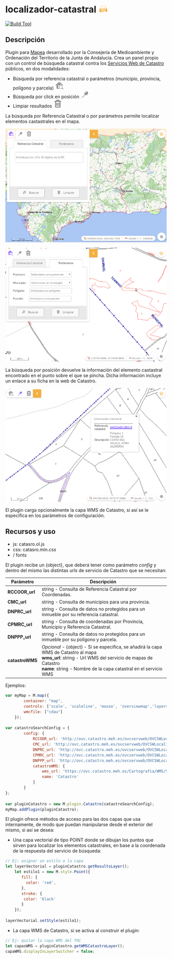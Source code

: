 # localizador-catastral ![icono](./images/icon.png)

[![Build Tool](https://img.shields.io/badge/build-Closure-red.svg)](https://github.com/sigcorporativo-ja/Mapea4-dev)  

## Descripción
Plugin para [Mapea](https://github.com/sigcorporativo-ja/Mapea4) desarrollado por la Consejería de Medioambiente y Ordenación del Territorio de la Junta de Andalucía. Crea un panel propio con un control de búsqueda catastral contra los [Servicios Web de Catastro](http://www.catastro.meh.es/esp/sede.asp) públicos, en dos modalidades:  
* Búsqueda por referencia catastral o parámetros (municipio, provincia, polígono y parcela) ![Botones](./images/search.png) 
* Búsqueda por click en posición ![Botones](./images/info.png) 
* Limpiar resultados ![Botones](./images/limpiar.png) 
 
La búsqueda por Referencia Catastral o por parámetros permite localizar elementos castastrales en el mapa.

![Imagen](./images/localizador1.png)  

![Imagen](./images/localizador2.png)  

La búsqueda por posición devuelve la información del elemento castastral encontrado en el punto sobre el que se pincha. Dicha información incluye un enlace a su ficha en la web de Catastro.  

![Imagen](./images/localizador3.png)  

El plugin carga opcionalmente la capa WMS de Catastro, si así se le especifica en los parámetros de configuración.

## Recursos y uso

- js: catasro.ol.js
- css: catasro.min.css
- / fonts

El plugin recibe un {object}, que deberá tener como parámetro _config_ y dentro del mismo las distintas urls de servicio de Catastro que se necesitan:  

Parámetro | Descripción 
--- | --- |
**RCCOOR_url** | string - Consulta de Referencia Catastral por Coordenadas. |  
**CMC_url** | string - Consulta de municipios para una provincia.|  
**DNPRC_url** | string - Consulta de datos no protegidos para un inmueble por su referencia catastral.|  
**CPMRC_url** | string - Consulta de coordenadas por Provincia, Municipio y Referencia Catastral.|  
**DNPPP_url** | string - Consulta de datos no protegidos para un inmueble por su polígono y parcela.|  
**catastroWMS** | _Opcional_ - {object} - Si se especifica, se añadirá la capa WMS de Catastro al mapa <br>**wms_url**: string - Url WMS del servicio de mapas de Catastro <br>**name**: string - Nombre de la capa catastral en el servicio WMS

Ejemplos:

```javascript
var myMap = M.map({
		container: "map",
		controls: ['scale', 'scaleline', 'mouse', 'overviewmap','layerswitcher'],
		wmcfile: ["cdau"]
	});

var catastroSearchConfig = {
		config: {
			RCCOOR_url: 'http://ovc.catastro.meh.es/ovcservweb/OVCSWLocalizacionRC/OVCCoordenadas.asmx/Consulta_RCCOOR',
			CMC_url: 'http://ovc.catastro.meh.es/ovcservweb/OVCSWLocalizacionRC/OVCCallejeroCodigos.asmx/ConsultaMunicipioCodigos',
			DNPRC_url: 'http://ovc.catastro.meh.es/ovcservweb/OVCSWLocalizacionRC/OVCCallejeroCodigos.asmx/Consulta_DNPRC_Codigos',
			CPMRC_url: 'http://ovc.catastro.meh.es/ovcservweb/OVCSWLocalizacionRC/OVCCoordenadas.asmx/Consulta_CPMRC',
			DNPPP_url: 'http://ovc.catastro.meh.es/ovcservweb/OVCSWLocalizacionRC/OVCCallejeroCodigos.asmx/Consulta_DNPPP_Codigos',
			catastroWMS: {
			    wms_url: 'https://ovc.catastro.meh.es/Cartografia/WMS/ServidorWMS.aspx?',
			    name: 'Catastro'
			}
		}
};	

var pluginCatastro = new M.plugin.Catastro(catastroSearchConfig);
myMap.addPlugin(pluginCatastro);
```
El plugin ofrece métodos de acceso para las dos capas que usa internamente, de modo que puedan manipularse desde el exterior del mismo, si así se desea: 
* Una capa vectorial de tipo POINT donde se dibujan los puntos que sirven para localizar los elementos catastrales, en base a la coordenada de la respuesta del servicio de búsqueda:
```javascript
// Ej: asignar un estilo a la capa
let layerVectorial = pluginCatastro.getResultsLayer();
	let estilo1 = new M.style.Point({
       fill: {  
         color: 'red',
       },
       stroke: {
        color: 'black'
       }
    });

layerVectorial.setStyle(estilo1);
```

* La capa WMS de Catastro, si se activa al construir el plugin:
```javascript
// Ej: quitar la capa WMS del TOC
let capasWMS = pluginCatastro.getWMSCatastroLayer();
capaWMS.displayInLayerSwitcher = false;
```
